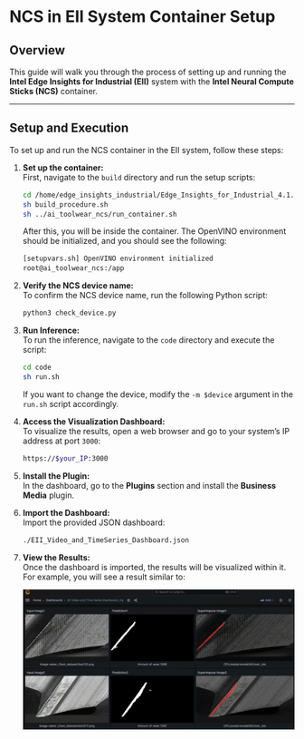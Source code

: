 # NCS in EII System Container Setup

## Overview

This guide will walk you through the process of setting up and running the **Intel Edge Insights for Industrial (EII)** system with the **Intel Neural Compute Sticks (NCS)** container.

---

## Setup and Execution

To set up and run the NCS container in the EII system, follow these steps:

1. **Set up the container:**  
   First, navigate to the `build` directory and run the setup scripts:

    ```bash
    cd /home/edge_insights_industrial/Edge_Insights_for_Industrial_4.1.0/IEdgeInsights/build
    sh build_procedure.sh
    sh ../ai_toolwear_ncs/run_container.sh
    ```

   After this, you will be inside the container. The OpenVINO environment should be initialized, and you should see the following:

    ```bash
    [setupvars.sh] OpenVINO environment initialized
    root@ai_toolwear_ncs:/app
    ```

2. **Verify the NCS device name:**  
   To confirm the NCS device name, run the following Python script:

    ```bash
    python3 check_device.py
    ```

3. **Run Inference:**  
   To run the inference, navigate to the `code` directory and execute the script:

    ```bash
    cd code
    sh run.sh
    ```

   If you want to change the device, modify the `-m $device` argument in the `run.sh` script accordingly.

4. **Access the Visualization Dashboard:**  
   To visualize the results, open a web browser and go to your system’s IP address at port `3000`:

    ```bash
    https://$your_IP:3000
    ```

5. **Install the Plugin:**  
   In the dashboard, go to the **Plugins** section and install the **Business Media** plugin.

6. **Import the Dashboard:**  
   Import the provided JSON dashboard:

    ```bash
    ./EII_Video_and_TimeSeries_Dashboard.json
    ```

7. **View the Results:**  
   Once the dashboard is imported, the results will be visualized within it. For example, you will see a result similar to:

   ![Result GIF](dashboard.gif)

